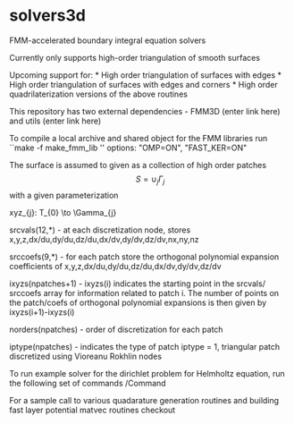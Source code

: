 # solvers3d

FMM-accelerated boundary integral equation solvers


Currently only supports high-order triangulation of smooth surfaces

Upcoming support for: 
    *  High order triangulation of surfaces with edges
    *  High order triangulation of surfaces with edges and corners
    *  High order quadrilaterization versions of the above routines 


This repository has two external dependencies - FMM3D (enter link here)
and utils (enter link here)

To compile a local archive and shared object for the FMM libraries
run ``make -f make_fmm_lib <options>''  options: "OMP=ON", "FAST_KER=ON"


The surface is assumed to given as a collection of high order
patches $$S = \cup_{j} \Gamma_{j}$$ with a given parameterization

xyz_{j}: T_{0} \to \Gamma_{j}

srcvals(12,*) - at each discretization node, stores
  x,y,z,dx/du,dy/du,dz/du,dx/dv,dy/dv,dz/dv,nx,ny,nz

srccoefs(9,*) - for each patch store the orthogonal polynomial expansion
   coefficients of x,y,z,dx/du,dy/du,dz/du,dx/dv,dy/dv,dz/dv

ixyzs(npatches+1) - ixyzs(i) indicates the starting point in the srcvals/
srccoefs array for information related to patch i. The number of 
points on the patch/coefs of orthogonal polynomial expansions is 
then given by ixyzs(i+1)-ixyzs(i)


norders(npatches) - order of discretization for each patch

iptype(npatches) - indicates the type of patch
   iptype = 1, triangular patch discretized using Vioreanu Rokhlin nodes


To run example solver for the dirichlet problem for Helmholtz equation,
run the following set of commands
<Enter file name>/Command

For a sample call to various quadarature generation routines and building
fast layer potential matvec routines checkout 

<Enter file name>
  
